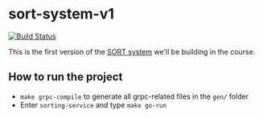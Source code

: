 # sort-system-v1
[![Build Status](https://travis-ci.com/PavelTsvetanov/sort-system.svg?branch=main)](https://travis-ci.com/PavelTsvetanov/sort-system)

This is the first version of the [SORT system](https://www.youtube.com/watch?v=BQDliV7w7_8) we'll be building in the course.

## How to run the project
* `make grpc-compile` to generate all grpc-related files in the `gen/` folder
* Enter `sorting-service` and type `make go-run`